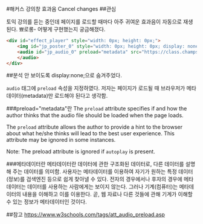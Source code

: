 #해커스 강의창 효과음
Cancel changes
##관심

토익 강의를 듣는 중인데 페이지를 로드할 때마다 아주 귀여운 효과음이 자동으로 재생된다. 뾰로롱-
어떻게 구현했는지 궁금해졌다.

```HTML
<div id="effect_player" style="width: 0px; height: 0px;">
    <img id="jp_poster_0" style="width: 0px; height: 0px; display: none;">
    <audio id="jp_audio_0" preload="metadata" src="https://class.champstudy.com/HLec/sound/s1.mp3">
    </audio>
</div>
```
##분석
안 보이도록 display:none;으로 숨겨주었다.

`audio` 태그에 `preload` 속성을 지정하였다.
저자는 페이지가 로드될 때 브라우저가 메타데이터(metadata)만 로드해야 된다고 생각함.

###preload="metadata"란
The `preload` attribute specifies if and how the author thinks that the audio file should be loaded when the page loads.

The `preload` attribute allows the author to provide a hint to the browser about what he/she thinks will lead to the best user experience. This attribute may be ignored in some instances.

Note: The preload attribute is ignored if `autoplay` is present.

###메타데이터란
메타데이터란 데이터에 관한 구조화된 데이터로, 다른 데이터를 설명해 주는 데이터를 의미함.
사용자는 메타데이터를 이용하여 자기가 원하는 특정 데이터(정보)를 검색엔진 등으로 쉽게 찾아낼 수 있다. 전자의 경우에서나 후자의 경우에 메타데이터는 데이터를 사용하는 사람에게는 보이지 않는다. 그러나 기계(컴퓨터)는 메타데이터의 내용을 이해하고 이를 이용한다. 곧, 웹 자료나 다른 것들에 관해 기계가 이해할 수 있는 정보가 메타데이터인 것이다.

##참고
https://www.w3schools.com/tags/att_audio_preload.asp
<audio> 태그의 preload 속성
https://terms.naver.com/entry.naver?docId=1224192&cid=40942&categoryId=32840
메타데이터
